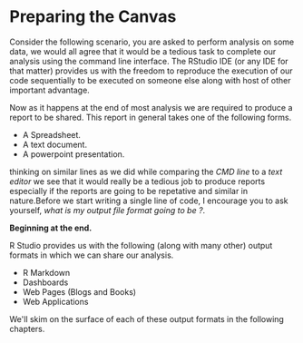 # Preparing the Canvas

Consider the following scenario, you are asked to perform analysis on some data, we would all agree that it would be a tedious task to complete our analysis using the command line interface. The RStudio IDE (or any IDE for that matter) provides us with the freedom to reproduce the execution of our code sequentially to be executed on someone else along with host of other important advantage.

Now as it happens at the end of most analysis we are required to produce a report to be shared. This report in general takes one of the following forms.

- A Spreadsheet.
- A text document.
- A powerpoint presentation.

thinking on similar lines as we did while comparing the *CMD line* to a *text editor* we see that it would really be a tedious job to produce reports especially if the reports are going to be repetative and similar in nature.Before we start writing a single line of code, I encourage you to ask yourself, *what is my output file format going to be ?*.

**Beginning at the end.**

R Studio provides us with the following (along with many other) output formats in which we can share our analysis.

- R Markdown
- Dashboards
- Web Pages (Blogs and Books)
- Web Applications

We'll skim on the surface of each of these output formats in the following chapters.
